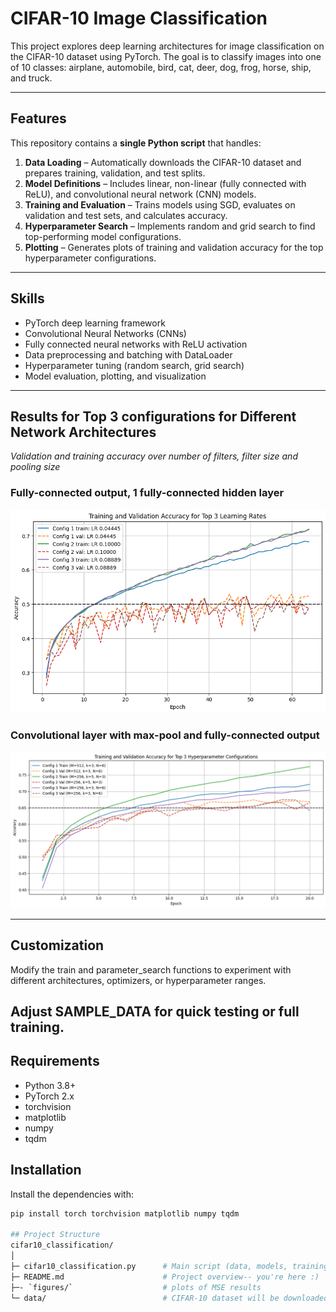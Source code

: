 # CIFAR-10 Image Classification

This project explores deep learning architectures for image classification on the CIFAR-10 dataset using PyTorch. The goal is to classify images into one of 10 classes: airplane, automobile, bird, cat, deer, dog, frog, horse, ship, and truck.  

---

## Features

This repository contains a **single Python script** that handles:

1. **Data Loading** – Automatically downloads the CIFAR-10 dataset and prepares training, validation, and test splits.  
2. **Model Definitions** – Includes linear, non-linear (fully connected with ReLU), and convolutional neural network (CNN) models.  
3. **Training and Evaluation** – Trains models using SGD, evaluates on validation and test sets, and calculates accuracy.  
4. **Hyperparameter Search** – Implements random and grid search to find top-performing model configurations.  
5. **Plotting** – Generates plots of training and validation accuracy for the top hyperparameter configurations. 
---
## Skills
- PyTorch deep learning framework  
- Convolutional Neural Networks (CNNs)  
- Fully connected neural networks with ReLU activation  
- Data preprocessing and batching with DataLoader  
- Hyperparameter tuning (random search, grid search)  
- Model evaluation, plotting, and visualization 
--- 
## Results for Top 3 configurations for Different Network Architectures 
*Validation and training accuracy over number of filters, filter size and pooling size*
### Fully-connected output, 1 fully-connected hidden layer
![Fully-connected output, 1 fully-connected hidden layer](figures/fully_connected.png)

### Convolutional layer with max-pool and fully-connected output
![Convolutional layer with max-pool and fully-connected output](figures/convolutional_layer.png)

---
## Customization
Modify the train and parameter_search functions to experiment with different architectures, optimizers, or hyperparameter ranges.

Adjust SAMPLE_DATA for quick testing or full training.
---

## Requirements

- Python 3.8+  
- PyTorch 2.x  
- torchvision  
- matplotlib  
- numpy  
- tqdm  

## Installation
Install the dependencies with:

```bash
pip install torch torchvision matplotlib numpy tqdm

## Project Structure
cifar10_classification/
│
├─ cifar10_classification.py      # Main script (data, models, training, hyperparameter search, plotting)
├─ README.md                      # Project overview-- you're here :)
├─- `figures/`                    # plots of MSE results
└─ data/                          # CIFAR-10 dataset will be downloaded here automatically
